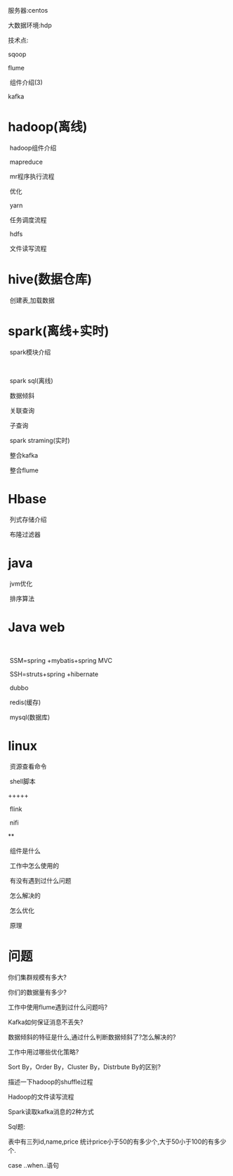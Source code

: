 服务器:centos

大数据环境:hdp

技术点:

sqoop

flume

​	组件介绍(3)

kafka

# hadoop(离线)

​	hadoop组件介绍

​	mapreduce

​		mr程序执行流程

​		优化

​	yarn

​		任务调度流程

​	hdfs 

​		文件读写流程

# hive(数据仓库)

​	创建表,加载数据

# spark(离线+实时)

​	spark模块介绍

​	

​	spark sql(离线)

​		数据倾斜

​		关联查询

​		子查询

​	spark straming(实时)

​		整合kafka

​		整合flume

# Hbase

​	列式存储介绍

​	布隆过滤器

# java

​	jvm优化

​	排序算法

# Java web

​	

​	SSM=spring +mybatis+spring MVC

​	SSH=struts+spring +hibernate

​	dubbo

​	redis(缓存)

​	mysql(数据库)

# linux

​	资源查看命令

​	shell脚本

+++++

​	flink

​	nifi

**

​	组件是什么

​	工作中怎么使用的

​	有没有遇到过什么问题

​	怎么解决的

​	怎么优化

​	原理

# 问题

你们集群规模有多大?

你们的数据量有多少?

工作中使用flume遇到过什么问题吗?

Kafka如何保证消息不丢失?

数据倾斜的特征是什么,通过什么判断数据倾斜了?怎么解决的?

工作中用过哪些优化策略?

Sort By，Order By，Cluster By，Distrbute By的区别?

描述一下hadoop的shuffle过程

Hadoop的文件读写流程

Spark读取kafka消息的2种方式

 

Sql题:

表中有三列id,name,price  统计price小于50的有多少个,大于50小于100的有多少个.

case ..when..语句

